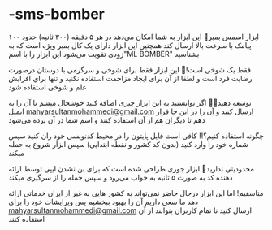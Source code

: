 # -sms-bomber
ابزار اسمس بمبر🎯
این ابزار به شما امکان می‌دهد در هر ۵ دقیقه (۳۰۰ ثانیه) حدود ۱۰۰ پیامک با سرعت بالا ارسال کند همچنین این ابزار دارای یک کال بمبر ویژه است که به زودی تقویت می‌شود این ابزار را با اسم"ML BOMBER" بشناسید


فقط یک شوخی است!🔴
این ابزار فقط برای شوخی و سرگرمی با دوستان درصورت رضایت فرد است و لطفا از آن برای ایجاد مزاحمت استفاده نکنید و تنها براي افزايش علم و شوخی استفاده شود

توسعه دهید👌🏼
اگر توانستید به این ابزار چیزی اضافه کنید خوشحال میشم تا آن را به ایمیل mahyarsultanmohammedi@gmail.com  ارسال کنید و آن را در این جا قرار دهم تا دیگران هم از آن استفاده کنند و اسم شما در آن برده می‌شود


چگونه استفاده کنیم؟‼️
کافی است فایل پایتون را در محیط کدنویسی خود ران کنید سپس شماره خود را وارد کنید (بدون کد کشور و نقطه ابتدایی) سپس ابزار شروع به حمله میکند

محدودیتی ندارید🧨
ابزار جوری طراحی شده است که برای بن نشدن ایپی توسط ارائه دهنده کد به صورت ۵ ثانیه به خواب می‌رود و سپس حمله را از سرگیری میکند



متاسفیم! اما این ابزار درحال حاضر نمی‌تواند به کشور هایی به غیر از ایران خدماتی ارائه دهد ما سعی داریم آن را بهبود ببخشیم پس ویرایشات خود را برای mahyarsultanmohammedi@gmail.com ارسال کنید تا تمام کاربران بتوانند از آن استفاده کنند
